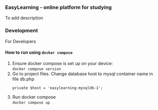 ### EasyLearning - online platform for studying

To add description


### Development
For Developers

#### How to run using ```docker compose```
1. Ensure docker compose is set up on your device: <br>
```docker compose version ```
2. Go to project files. Change database host to mysql container name in file db.php
    ```   
    private $host = 'easylearning-mysqldb-1';
    ```
3. Run docker compose <br>
```docker compose up```